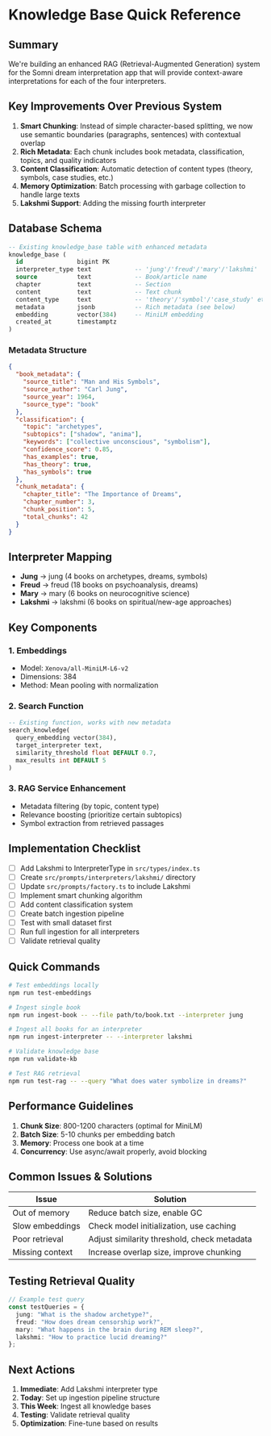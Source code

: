 # Knowledge Base Quick Reference

## Summary

We're building an enhanced RAG (Retrieval-Augmented Generation) system for the Somni dream interpretation app that will provide context-aware interpretations for each of the four interpreters.

## Key Improvements Over Previous System

1. **Smart Chunking**: Instead of simple character-based splitting, we now use semantic boundaries (paragraphs, sentences) with contextual overlap
2. **Rich Metadata**: Each chunk includes book metadata, classification, topics, and quality indicators
3. **Content Classification**: Automatic detection of content types (theory, symbols, case studies, etc.)
4. **Memory Optimization**: Batch processing with garbage collection to handle large texts
5. **Lakshmi Support**: Adding the missing fourth interpreter

## Database Schema

```sql
-- Existing knowledge_base table with enhanced metadata
knowledge_base (
  id               bigint PK
  interpreter_type text            -- 'jung'/'freud'/'mary'/'lakshmi'
  source           text            -- Book/article name
  chapter          text            -- Section
  content          text            -- Text chunk
  content_type     text            -- 'theory'/'symbol'/'case_study' etc.
  metadata         jsonb           -- Rich metadata (see below)
  embedding        vector(384)     -- MiniLM embedding
  created_at       timestamptz
)
```

### Metadata Structure
```json
{
  "book_metadata": {
    "source_title": "Man and His Symbols",
    "source_author": "Carl Jung",
    "source_year": 1964,
    "source_type": "book"
  },
  "classification": {
    "topic": "archetypes",
    "subtopics": ["shadow", "anima"],
    "keywords": ["collective unconscious", "symbolism"],
    "confidence_score": 0.85,
    "has_examples": true,
    "has_theory": true,
    "has_symbols": true
  },
  "chunk_metadata": {
    "chapter_title": "The Importance of Dreams",
    "chapter_number": 3,
    "chunk_position": 5,
    "total_chunks": 42
  }
}
```

## Interpreter Mapping

- **Jung** → jung (4 books on archetypes, dreams, symbols)
- **Freud** → freud (18 books on psychoanalysis, dreams)
- **Mary** → mary (6 books on neurocognitive science)
- **Lakshmi** → lakshmi (6 books on spiritual/new-age approaches)

## Key Components

### 1. Embeddings
- Model: `Xenova/all-MiniLM-L6-v2`
- Dimensions: 384
- Method: Mean pooling with normalization

### 2. Search Function
```sql
-- Existing function, works with new metadata
search_knowledge(
  query_embedding vector(384),
  target_interpreter text,
  similarity_threshold float DEFAULT 0.7,
  max_results int DEFAULT 5
)
```

### 3. RAG Service Enhancement
- Metadata filtering (by topic, content type)
- Relevance boosting (prioritize certain subtopics)
- Symbol extraction from retrieved passages

## Implementation Checklist

- [ ] Add Lakshmi to InterpreterType in `src/types/index.ts`
- [ ] Create `src/prompts/interpreters/lakshmi/` directory
- [ ] Update `src/prompts/factory.ts` to include Lakshmi
- [ ] Implement smart chunking algorithm
- [ ] Add content classification system
- [ ] Create batch ingestion pipeline
- [ ] Test with small dataset first
- [ ] Run full ingestion for all interpreters
- [ ] Validate retrieval quality

## Quick Commands

```bash
# Test embeddings locally
npm run test-embeddings

# Ingest single book
npm run ingest-book -- --file path/to/book.txt --interpreter jung

# Ingest all books for an interpreter
npm run ingest-interpreter -- --interpreter lakshmi

# Validate knowledge base
npm run validate-kb

# Test RAG retrieval
npm run test-rag -- --query "What does water symbolize in dreams?"
```

## Performance Guidelines

1. **Chunk Size**: 800-1200 characters (optimal for MiniLM)
2. **Batch Size**: 5-10 chunks per embedding batch
3. **Memory**: Process one book at a time
4. **Concurrency**: Use async/await properly, avoid blocking

## Common Issues & Solutions

| Issue | Solution |
|-------|----------|
| Out of memory | Reduce batch size, enable GC |
| Slow embeddings | Check model initialization, use caching |
| Poor retrieval | Adjust similarity threshold, check metadata |
| Missing context | Increase overlap size, improve chunking |

## Testing Retrieval Quality

```typescript
// Example test query
const testQueries = {
  jung: "What is the shadow archetype?",
  freud: "How does dream censorship work?",
  mary: "What happens in the brain during REM sleep?",
  lakshmi: "How to practice lucid dreaming?"
};
```

## Next Actions

1. **Immediate**: Add Lakshmi interpreter type
2. **Today**: Set up ingestion pipeline structure
3. **This Week**: Ingest all knowledge bases
4. **Testing**: Validate retrieval quality
5. **Optimization**: Fine-tune based on results